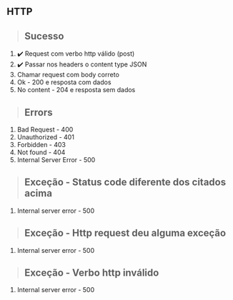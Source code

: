 ## HTTP

> ## Sucesso
1. ✔️ Request com verbo http válido (post)
2. ✔️ Passar nos headers o content type JSON
3. Chamar request com body correto
4. Ok - 200 e resposta com dados
5. No content - 204 e resposta sem dados

> ## Errors
1. Bad Request - 400
2. Unauthorized - 401
3. Forbidden - 403
4. Not found - 404
5. Internal Server Error - 500

> ## Exceção - Status code diferente dos citados acima
1. Internal server error - 500

> ## Exceção - Http request deu alguma exceção
1. Internal server error - 500

> ## Exceção - Verbo http inválido
1. Internal server error - 500